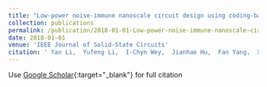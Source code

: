 ```yaml
---
title: "Low-power noise-immune nanoscale circuit design using coding-based partial MRF method"
collection: publications
permalink: /publication/2018-01-01-Low-power-noise-immune-nanoscale-circuit-design-using-coding-based-partial-MRF-method
date: 2018-01-01
venue: 'IEEE Journal of Solid-State Circuits'
citation: ' Yan Li,  Yufeng Li,  I-Chyn Wey,  Jianhao Hu,  Fan Yang,  Xuan Zeng,  Xiaoxue Jiang,  Jie Chen, &quot;Low-power noise-immune nanoscale circuit design using coding-based partial MRF method.&quot; IEEE Journal of Solid-State Circuits, 2018.'
---
```

Use [Google Scholar](https://scholar.google.com/scholar?q=Low+power+noise+immune+nanoscale+circuit+design+using+coding+based+partial+MRF+method){:target="_blank"} for full citation